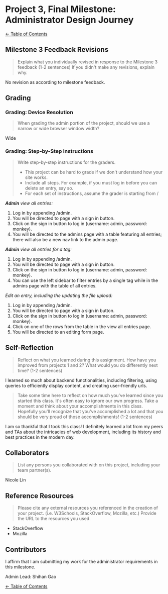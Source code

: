 # Project 3, Final Milestone: **Administrator** Design Journey

[← Table of Contents](../design-journey.md)


## Milestone 3 Feedback Revisions
> Explain what you individually revised in response to the Milestone 3 feedback (1-2 sentences)
> If you didn't make any revisions, explain why.

No revision as according to milestone feedback.


## Grading

### Grading: Device Resolution
> When grading the admin portion of the project, should we use a narrow or wide browser window width?

Wide


### Grading: Step-by-Step Instructions
> Write step-by-step instructions for the graders.
>
> - This project can be hard to grade if we don't understand how your site works.
> - Include all steps. For example, if you must log in before you can delete an entry, say so.
> - For each set of instructions, assume the grader is starting from /

_**Admin** view all entries:_

1. Log in by appending /admin.
2. You will be directed to page with a sign in button.
3. Click on the sign in button to log in (username: admin, password: monkey).
4. You will be directed to the admins page with a table featuring all entries; there will also be a new nav link to the admin page.

_**Admin** view all entries for a tag:_

1. Log in by appending /admin.
2. You will be directed to page with a sign in button.
3. Click on the sign in button to log in (username: admin, password: monkey).
4. You can use the left sidebar to filter entries by a single tag while in the admins page with the table of all entries.


_Edit an entry, including the updating the file upload:_

1. Log in by appending /admin.
2. You will be directed to page with a sign in button.
3. Click on the sign in button to log in (username: admin, password: monkey).
4. Click on one of the rows from the table in the view all entries page.
5. You will be directed to an editing form page.


## Self-Reflection
> Reflect on what you learned during this assignment.
> How have you improved from projects 1 and 2?
> What would you do differently next time? (1-2 sentences)

I learned so much about backend functionalities, including filtering, using queries to efficiently display content, and creating user-friendly urls.


> Take some time here to reflect on how much you've learned since you started this class. It's often easy to ignore our own progress. Take a moment and think about your accomplishments in this class. Hopefully you'll recognize that you've accomplished a lot and that you should be very proud of those accomplishments! (1-2 sentences)

I am so thankful that I took this class! I definitely learned a lot from my peers and TAs about the intricacies of web development, including its history and best practices in the modern day.


## Collaborators
> List any persons you collaborated with on this project, including your team partner(s).

Nicole Lin


## Reference Resources
> Please cite any external resources you referenced in the creation of your project.
> (i.e. W3Schools, StackOverflow, Mozilla, etc.)
> Provide the URL to the resources you used.

- StackOverflow
- Mozilla

## Contributors

I affirm that I am submitting my work for the administrator requirements in this milestone.

Admin Lead: Shihan Gao


[← Table of Contents](../design-journey.md)
